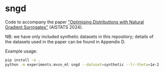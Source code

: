 # sngd

Code to accompany the paper ["Optimising Distributions with Natural Gradient Surrogates"](https://proceedings.mlr.press/v238/so24a.html) (AISTATS 2024).

NB: we have only included synthetic datasets in this repository; details of the datasets used in the paper can be found in Appendix D.

Example usage:
```bash
pip install -e .
python -m experiments.mvsn_ml sngd --dataset=synthetic --lr-theta=1e-2 --lr-lam=1e-2
```
